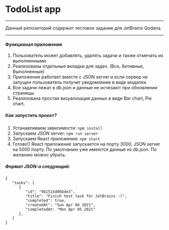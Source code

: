 # TodoList app

---

Данный репозиторий содержит тестовое задание для JetBrains Qodana.

---

#### Функционал приложения

1. Пользователь может добавлять, удалять задачи и также отмечать их выполненными.
2. Реализованы отдельные вкладки для задач. (Все, Активные, Выполненные)
3. Приложение работает вместе с JSON server и если сервер не запущен пользователь получит уведомление в виде модалки.
4. Все задачи лежат в db.json и данные не исчезают при обновлении страницы.
5. Реализована простая визуализация данных в виде Bar chart, Pie chart.

##### Как запустить проект?

1. Устанавливаем зависимости: `npm install`
2. Запускаем JSON server: `npm run server`
3. Запускаем React приложение: `npm start`
4. Готово!) React приложение запускается на порту 3000, JSON server на 5000 порту. По умолчанию уже имеются данные из db.json. По желанию можно убрать.

##### Формат JSON-a следующий:

```
{
   "tasks": [
      {
         "id": "9b1515d06bde3",
         "title": "Finish test task for JetBrains :)",
         "completed": true,
         "createdAt": "Sun Apr 04 2021",
         "completedAt: "Mon Apr 05 2021"
      },
   ]
}
```
